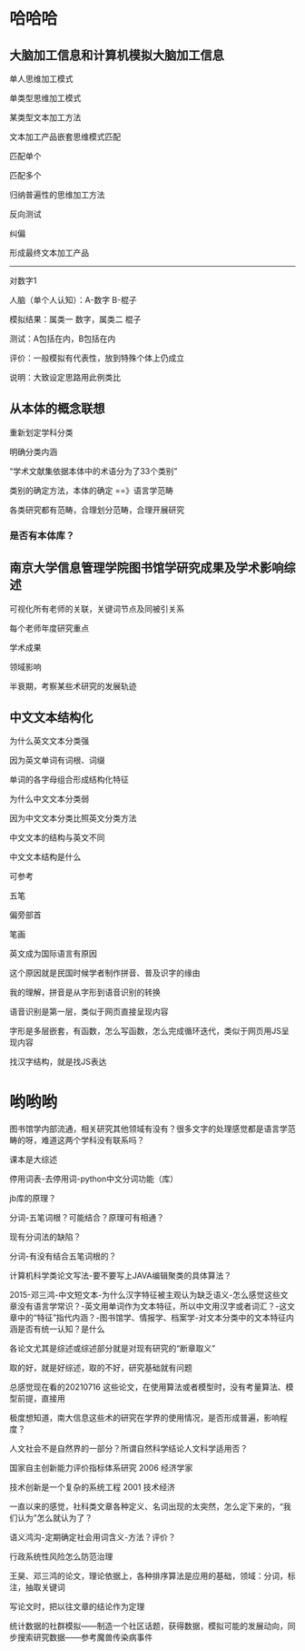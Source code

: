 # 哈哈哈

## 大脑加工信息和计算机模拟大脑加工信息

单人思维加工模式

单类型思维加工模式

某类型文本加工方法

文本加工产品嵌套思维模式匹配

匹配单个

匹配多个

归纳普遍性的思维加工方法

反向测试

纠偏

形成最终文本加工产品

------

对数字1

人脑（单个人认知）：A-数字 B-棍子

模拟结果：属类一 数字，属类二 棍子

测试：A包括在内，B包括在内

评价：一般模拟有代表性，放到特殊个体上仍成立

说明：大致设定思路用此例类比

## 从本体的概念联想

重新划定学科分类

明确分类内涵

“学术文献集依据本体中的术语分为了33个类别”

类别的确定方法，本体的确定 ==》语言学范畴

各类研究都有范畴，合理划分范畴，合理开展研究

### 是否有本体库？

## 南京大学信息管理学院图书馆学研究成果及学术影响综述

可视化所有老师的关联，关键词节点及同被引关系

每个老师年度研究重点

学术成果

领域影响

半衰期，考察某些术研究的发展轨迹

## 中文文本结构化

为什么英文文本分类强

因为英文单词有词根、词缀

单词的各字母组合形成结构化特征

为什么中文文本分类弱

因为中文文本分类比照英文分类方法

中文文本的结构与英文不同

中文文本结构是什么

可参考

五笔

偏旁部首

笔画



英文成为国际语言有原因

这个原因就是民国时候学者制作拼音、普及识字的缘由

我的理解，拼音是从字形到语音识别的转换

语音识别是第一层，类似于网页直接呈现内容

字形是多层嵌套，有函数，怎么写函数，怎么完成循环迭代，类似于网页用JS呈现内容

找汉字结构，就是找JS表达



# 哟哟哟

图书馆学内部流通，相关研究其他领域有没有？很多文字的处理感觉都是语言学范畴的呀，难道这两个学科没有联系吗？



课本是大综述



停用词表-去停用词-python中文分词功能（库）



jb库的原理？



分词-五笔词根？可能结合？原理可有相通？



现有分词法的缺陷？



分词-有没有结合五笔词根的？



计算机科学类论文写法-要不要写上JAVA编辑聚类的具体算法？



2015-邓三鸿-中文短文本-为什么汉字特征被主观认为缺乏语义-怎么感觉这些文章没有语言学常识？-英文用单词作为文本特征，所以中文用汉字或者词汇？-这文章中的“特征”指代内涵？-图书馆学、情报学、档案学-对文本分类中的文本特征内涵是否有统一认知？是什么



各论文尤其是综述或综述部分就是对现有研究的“断章取义”

取的好，就是好综述，取的不好，研究基础就有问题



总感觉现在看的20210716 这些论文，在使用算法或者模型时，没有考量算法、模型前提，直接用



极度想知道，南大信息这些术的研究在学界的使用情况，是否形成普遍，影响程度？



人文社会不是自然界的一部分？所谓自然科学结论人文科学适用否？



国家自主创新能力评价指标体系研究 2006 经济学家



技术创新是一个复杂的系统工程 2001 技术经济



一直以来的感觉，社科类文章各种定义、名词出现的太突然，怎么定下来的，“我们认为”怎么就认为了？



语义鸿沟-定期确定社会用词含义-方法？评价？



行政系统性风险怎么防范治理



王昊、邓三鸿的论文，理论依据上，各种排序算法是应用的基础，领域：分词，标注，抽取关键词



写论文时，把以往文章的结论作为定理



统计数据的社群模拟——制造一个社区话题，获得数据，模拟可能的发展动向，同步搜索研究数据——参考魔兽传染病事件